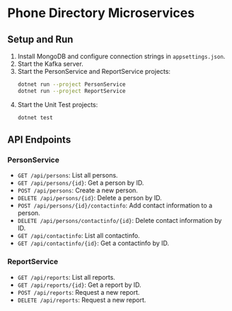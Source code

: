 # Phone Directory Microservices

## Setup and Run

1. Install MongoDB and configure connection strings in `appsettings.json`.
2. Start the Kafka server.
3. Start the PersonService and ReportService projects:
    ```bash
    dotnet run --project PersonService
    dotnet run --project ReportService
    ```
4. Start the Unit Test projects:
    ```bash
    dotnet test
    ```

## API Endpoints

### PersonService
- `GET /api/persons`: List all persons.
- `GET /api/persons/{id}`: Get a person by ID.
- `POST /api/persons`: Create a new person.
- `DELETE /api/persons/{id}`: Delete a person by ID.
- `POST /api/persons/{id}/contactinfo`: Add contact information to a person.
- `DELETE /api/persons/contactinfo/{id}`: Delete contact information by ID.
- `GET /api/contactinfo`: List all contactinfo.
- `GET /api/contactinfo/{id}`: Get a contactinfo by ID.

### ReportService
- `GET /api/reports`: List all reports.
- `GET /api/reports/{id}`: Get a report by ID.
- `POST /api/reports`: Request a new report.
- `DELETE /api/reports`: Request a new report.